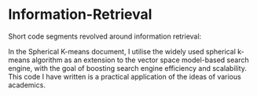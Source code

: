 # Information-Retrieval
Short code segments revolved around information retrieval:

In the Spherical K-means document, I utilise the widely used spherical k-means algorithm as an extension to the vector space model-based search engine, with the goal of boosting search engine efficiency and scalability. This code I have written is a practical application of the ideas of various academics.
